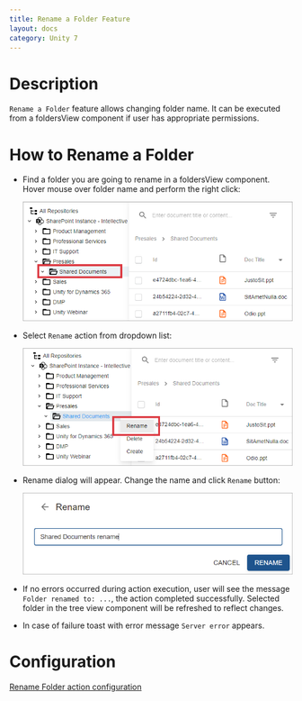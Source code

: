 ```yaml
---
title: Rename a Folder Feature
layout: docs
category: Unity 7
---
```

# Description

`Rename a Folder` feature allows changing folder name. It can be executed from a foldersView component if user has appropriate permissions.

# How to Rename a Folder

- Find a folder you are going to rename in a foldersView component. Hover mouse over folder name and perform the right click:

  ![Folder actions button](./rename-folder/images/react-ui-image1.png)

- Select `Rename` action from dropdown list:

  ![Rename action menu](./rename-folder/images/react-ui-image2.png)

- Rename dialog will appear. Change the name and click `Rename` button:

  ![Rename dialog](rename-folder/images/react-ui-image3.png)

- If no errors occurred during action execution, user will see the message `Folder renamed to: ...`, the action completed successfully. Selected folder in the tree view component will be refreshed to reflect changes.
  
- In case of failure toast with error message `Server error` appears. 

# Configuration

[Rename Folder action configuration](../../configuration/actions/rename-folder.md)
